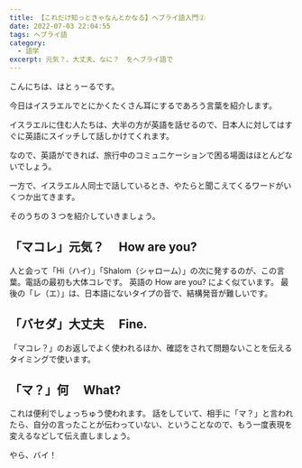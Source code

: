 ```yaml
---
title: 【これだけ知っときゃなんとかなる】ヘブライ語入門②
date: 2022-07-03 22:04:55
tags: ヘブライ語
category:
  - 語学
excerpt: 元気？、大丈夫、なに？　をヘブライ語で
---
```


こんにちは、はとぅーるです。

今日はイスラエルでとにかくたくさん耳にするであろう言葉を紹介します。

イスラエルに住む人たちは、大半の方が英語を話せるので、日本人に対してはすぐに英語にスイッチして話しかけてくれます。

なので、英語ができれば、旅行中のコミュニケーションで困る場面はほとんどないでしょう。

一方で、イスラエル人同士で話しているとき、やたらと聞こえてくるワードがいくつか出てきます。

そのうちの 3 つを紹介していきましょう。

## 「マコレ」元気？　 How are you?

人と会って「Hi（ハイ）」「Shalom（シャローム）」の次に発するのが、この言葉。電話の最初も大体コレです。
英語の How are you? によく似ています。
最後の「レ（エ）」は、日本語にないタイプの音で、結構発音が難しいです。

## 「バセダ」大丈夫　 Fine.

「マコレ？」のお返しでよく使われるほか、確認をされて問題ないことを伝えるタイミングで使います。

## 「マ？」何　 What?

これは便利でしょっちゅう使われます。
話をしていて、相手に「マ？」と言われたら、自分の言ったことが伝わっていない、ということなので、もう一度表現を変えるなどして伝え直しましょう。

やら、バイ！
